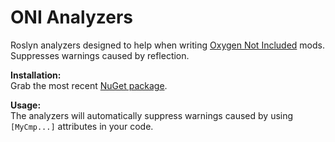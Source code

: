 # ONI Analyzers

Roslyn analyzers designed to help when writing [Oxygen Not Included](https://www.klei.com/games/oxygen-not-included) mods.  Suppresses warnings caused by reflection.

**Installation:**  
Grab the most recent [NuGet package](https://www.nuget.org/packages/OniAnalyzers).

**Usage:**  
The analyzers will automatically suppress warnings caused by using `[MyCmp...]` attributes in your code.
